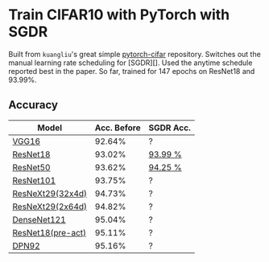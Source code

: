 # Train CIFAR10 with PyTorch with SGDR

Built from `kuangliu`'s great simple
[pytorch-cifar](https://github.com/kuangliu/pytorch-cifar) repository.
Switches out the manual learning rate scheduling for [SGDR][]. Used the
anytime schedule reported best in the paper. So far, trained for 147 epochs
on ResNet18 and 93.99%.

## Accuracy
| Model             | Acc. Before | SGDR Acc. |
| ----------------- | ----------- | --------- |
| [VGG16](https://arxiv.org/abs/1409.1556)             | 92.64%      | ? |
| [ResNet18](https://arxiv.org/abs/1512.03385)          | 93.02%      | [93.99 %][resnet18] |
| [ResNet50](https://arxiv.org/abs/1512.03385)          | 93.62%      | [94.25 %][resnet50] |
| [ResNet101](https://arxiv.org/abs/1512.03385)         | 93.75%      | ? |
| [ResNeXt29(32x4d)](https://arxiv.org/abs/1611.05431)  | 94.73%      | ? |
| [ResNeXt29(2x64d)](https://arxiv.org/abs/1611.05431)  | 94.82%      | ? |
| [DenseNet121](https://arxiv.org/abs/1608.06993)       | 95.04%      | ? |
| [ResNet18(pre-act)](https://arxiv.org/abs/1603.05027) | 95.11%      | ? |
| [DPN92](https://arxiv.org/abs/1707.01629)             | 95.16%      | ? |

[resnet18]: https://drive.google.com/open?id=0B-oKfSEpoIPHR0hnRWtoTTdaUkk
[resnet50]: https://drive.google.com/open?id=0B-oKfSEpoIPHbS1FNG9PcnBHZWM
